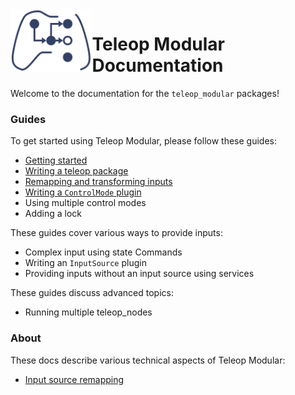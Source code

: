 
<picture align="left">
  <source media="(prefers-color-scheme: light)" srcset="assets/logo.svg">
  <source media="(prefers-color-scheme: dark)" srcset="assets/logo_white.svg">
  <img src="assets/logo.svg" alt="teleop_modular logo" align="left" height="100">
</picture>

# Teleop Modular Documentation

Welcome to the documentation for the `teleop_modular` packages! 

### Guides

To get started using Teleop Modular, please follow these guides:

- [Getting started](./getting_started.md)
- [Writing a teleop package](./writing_a_teleop_package.md)
- [Remapping and transforming inputs](./remapping_and_transforming_inputs.md)
- [Writing a `ControlMode` plugin](./writing_a_control_mode.md)
- Using multiple control modes
- Adding a lock

These guides cover various ways to provide inputs: 

- Complex input using state Commands
- Writing an `InputSource` plugin
- Providing inputs without an input source using services

These guides discuss advanced topics:

- Running multiple teleop_nodes

### About

These docs describe various technical aspects of Teleop Modular: 

- [Input source remapping](./input_source_remapping.md)